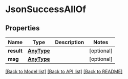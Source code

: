 # JsonSuccessAllOf

## Properties
Name | Type | Description | Notes
------------ | ------------- | ------------- | -------------
**result** | [**AnyType**](.md) |  | [optional] 
**msg** | [**AnyType**](.md) |  | [optional] 

[[Back to Model list]](../README.md#documentation-for-models) [[Back to API list]](../README.md#documentation-for-api-endpoints) [[Back to README]](../README.md)


